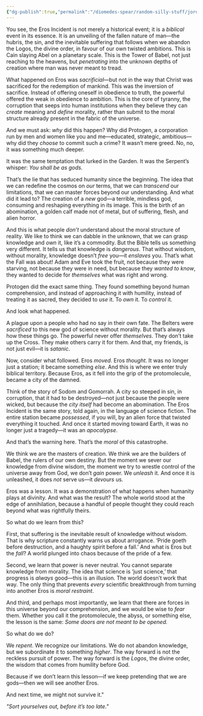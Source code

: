 ```yaml
---
{"dg-publish":true,"permalink":"/diomedes-spear/random-silly-stuff/jordan-peterson-analysis-of-the-eros-event/"}
---
```


You see, the Eros Incident is not merely a historical event; it is a _biblical_ event in its essence. It is an unveiling of the fallen nature of man—the hubris, the sin, and the inevitable suffering that follows when we abandon the Logos, the divine order, in favour of our own twisted ambitions. This is Cain slaying Abel on a planetary scale. This is the Tower of Babel, not just reaching to the heavens, but _penetrating_ into the unknown depths of creation where man was never meant to tread.

What happened on Eros was _sacrificial_—but not in the way that Christ was sacrificed for the redemption of mankind. This was the inversion of sacrifice. Instead of offering oneself in obedience to truth, the powerful offered the weak in obedience to ambition. This is the core of tyranny, the corruption that seeps into human institutions when they believe they can _create_ meaning and _define_ morality, rather than submit to the moral structure already present in the fabric of the universe.

And we must ask: _why_ did this happen? Why did Protogen, a corporation run by men and women like you and me—educated, strategic, ambitious—why did they _choose_ to commit such a crime? It wasn’t mere greed. No, no, it was something much deeper.

It was the same temptation that lurked in the Garden. It was the Serpent’s whisper: _You shall be as gods._

That’s the lie that has seduced humanity since the beginning. The idea that we can redefine the cosmos on _our_ terms, that we can _transcend_ our limitations, that we can master forces beyond our understanding. And what did it lead to? The creation of a _new_ god—a terrible, mindless god, consuming and reshaping everything in its image. This is the birth of an abomination, a golden calf made not of metal, but of suffering, flesh, and alien horror.

And this is what people _don’t_ understand about the moral structure of reality. We like to think we can dabble in the unknown, that we can grasp knowledge and _own_ it, like it’s a commodity. But the Bible tells us something very different. It tells us that knowledge is _dangerous_. That without wisdom, without morality, knowledge doesn’t _free_ you—it _enslaves_ you. That’s what the Fall was about! Adam and Eve took the fruit, not because they were starving, not because they were in need, but because they _wanted to know_, they wanted to decide for _themselves_ what was right and wrong.

Protogen did the exact same thing. They found something beyond human comprehension, and instead of approaching it with humility, instead of treating it as sacred, they decided to _use_ it. To _own_ it. To _control_ it.

And look what happened.

A plague upon a people who had no say in their own fate. The Belters were _sacrificed_ to this new god of science without morality. But that’s always how these things go. The powerful never offer _themselves_. They don’t take up the Cross. They make others carry it for them. And that, my friends, is not just evil—it is _satanic_.

Now, consider what followed. Eros _moved_. Eros _thought_. It was no longer just a station; it became something _else_. And this is where we enter truly biblical territory. Because Eros, as it fell into the grip of the protomolecule, became a city of the damned.

Think of the story of Sodom and Gomorrah. A city so steeped in sin, in corruption, that it had to be destroyed—not just because the people were wicked, but because the _city itself_ had become an abomination. The Eros Incident is the same story, told again, in the language of science fiction. The entire station became _possessed_, if you will, by an alien force that twisted everything it touched. And once it started moving toward Earth, it was no longer just a tragedy—it was an _apocalypse_.

And that’s the warning here. That’s the _moral_ of this catastrophe.

We think we are the masters of creation. We think we are the builders of Babel, the rulers of our own destiny. But the moment we sever our knowledge from divine wisdom, the moment we try to wrestle control of the universe away from God, we don’t _gain_ power. We _unleash_ it. And once it is unleashed, it does _not_ serve us—it _devours_ us.

Eros was a lesson. It was a demonstration of what happens when humanity plays at divinity. And what was the result? The whole world stood at the edge of annihilation, because a handful of people thought they could reach beyond what was rightfully theirs.

So what do we learn from this?

First, that suffering is the inevitable result of knowledge without wisdom. That is why scripture constantly warns us about arrogance. ‘Pride goeth before destruction, and a haughty spirit before a fall.’ And what is Eros but the _fall_? A world plunged into chaos because of the pride of a few.

Second, we learn that power is never neutral. You cannot separate knowledge from morality. The idea that science is ‘just science,’ that progress is _always_ good—this is an illusion. The world doesn’t work that way. The only thing that prevents _every_ scientific breakthrough from turning into another Eros is _moral restraint_.

And third, and perhaps most importantly, we learn that there are forces in this universe beyond our comprehension, and we would be wise to _fear_ them. Whether you call it the protomolecule, the abyss, or something else, the lesson is the same: _Some doors are not meant to be opened._

So what do we do?

We _repent_. We recognize our limitations. We do not abandon knowledge, but we subordinate it to something _higher_. The way forward is not the reckless pursuit of power. The way forward is the _Logos_, the divine order, the wisdom that comes from humility before God.

Because if we don’t learn this lesson—if we keep pretending that we are gods—then we will see another Eros.

And next time, we might not survive it."

_"Sort yourselves out, before it’s too late."_